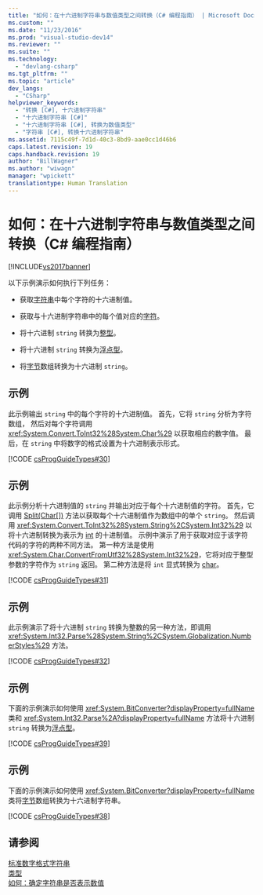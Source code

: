 ```yaml
---
title: "如何：在十六进制字符串与数值类型之间转换（C# 编程指南） | Microsoft Docs"
ms.custom: ""
ms.date: "11/23/2016"
ms.prod: "visual-studio-dev14"
ms.reviewer: ""
ms.suite: ""
ms.technology: 
  - "devlang-csharp"
ms.tgt_pltfrm: ""
ms.topic: "article"
dev_langs: 
  - "CSharp"
helpviewer_keywords: 
  - "转换 [C#], 十六进制字符串"
  - "十六进制字符串 [C#]"
  - "十六进制字符串 [C#], 转换为数值类型"
  - "字符串 [C#], 转换十六进制字符串"
ms.assetid: 7115c49f-7d1d-40c3-8bd9-aae0cc1d46b6
caps.latest.revision: 19
caps.handback.revision: 19
author: "BillWagner"
ms.author: "wiwagn"
manager: "wpickett"
translationtype: Human Translation
---
```

# 如何：在十六进制字符串与数值类型之间转换（C# 编程指南）
[!INCLUDE[vs2017banner](../../../csharp/includes/vs2017banner.md)]

以下示例演示如何执行下列任务：  
  
-   获取[字符串](../../../csharp/language-reference/keywords/string.md)中每个字符的十六进制值。  
  
-   获取与十六进制字符串中的每个值对应的[字符](../../../csharp/language-reference/keywords/char.md)。  
  
-   将十六进制 `string` 转换为[整型](../../../csharp/language-reference/keywords/int.md)。  
  
-   将十六进制 `string` 转换为[浮点型](../../../csharp/language-reference/keywords/float.md)。  
  
-   将[字节](../../../csharp/language-reference/keywords/byte.md)数组转换为十六进制 `string`。  
  
## 示例  
 此示例输出 `string` 中的每个字符的十六进制值。  首先，它将 `string` 分析为字符数组，  然后对每个字符调用 <xref:System.Convert.ToInt32%28System.Char%29> 以获取相应的数字值。  最后，在 `string` 中将数字的格式设置为十六进制表示形式。  
  
 [!CODE [csProgGuideTypes#30](../CodeSnippet/VS_Snippets_VBCSharp/CsProgGuideTypes#30)]  
  
## 示例  
 此示例分析十六进制值的 `string` 并输出对应于每个十六进制值的字符。  首先，它调用 [Split\(Char\[\]\)](assetId:///M:System.String.Split(System.Char[])?qualifyHint=False&autoUpgrade=False) 方法以获取每个十六进制值作为数组中的单个 `string`。  然后调用 <xref:System.Convert.ToInt32%28System.String%2CSystem.Int32%29> 以将十六进制转换为表示为 [int](../../../csharp/language-reference/keywords/int.md) 的十进制值。  示例中演示了用于获取对应于该字符代码的字符的两种不同方法。  第一种方法是使用 <xref:System.Char.ConvertFromUtf32%28System.Int32%29>，它将对应于整型参数的字符作为 `string` 返回。  第二种方法是将 `int` 显式转换为 [char](../../../csharp/language-reference/keywords/char.md)。  
  
 [!CODE [csProgGuideTypes#31](../CodeSnippet/VS_Snippets_VBCSharp/CsProgGuideTypes#31)]  
  
## 示例  
 此示例演示了将十六进制 `string` 转换为整数的另一种方法，即调用 <xref:System.Int32.Parse%28System.String%2CSystem.Globalization.NumberStyles%29> 方法。  
  
 [!CODE [csProgGuideTypes#32](../CodeSnippet/VS_Snippets_VBCSharp/CsProgGuideTypes#32)]  
  
## 示例  
 下面的示例演示如何使用 <xref:System.BitConverter?displayProperty=fullName> 类和 <xref:System.Int32.Parse%2A?displayProperty=fullName> 方法将十六进制 `string` 转换为[浮点型](../../../csharp/language-reference/keywords/float.md)。  
  
 [!CODE [csProgGuideTypes#39](../CodeSnippet/VS_Snippets_VBCSharp/CsProgGuideTypes#39)]  
  
## 示例  
 下面的示例演示如何使用 <xref:System.BitConverter?displayProperty=fullName> 类将[字节](../../../csharp/language-reference/keywords/byte.md)数组转换为十六进制字符串。  
  
 [!CODE [csProgGuideTypes#38](../CodeSnippet/VS_Snippets_VBCSharp/CsProgGuideTypes#38)]  
  
## 请参阅  
 [标准数字格式字符串](../Topic/Standard%20Numeric%20Format%20Strings.md)   
 [类型](../../../csharp/programming-guide/types/index.md)   
 [如何：确定字符串是否表示数值](../../../csharp/programming-guide/strings/how-to-determine-whether-a-string-represents-a-numeric-value.md)